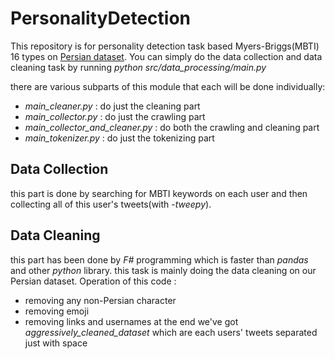 # PersonalityDetection

This repository is for personality detection task based Myers-Briggs(MBTI) 16 types on [Persian dataset](https://huggingface.co/datasets/mjavadmt/mbti-persian-twitter). 
You can simply do the data collection and data cleaning task by running *python src/data_processing/main.py*

there are various subparts of this module that each will be done individually:
- *main_cleaner.py* : do just the cleaning part
- *main_collector.py* : do just the crawling part
- *main_collector_and_cleaner.py* : do both the crawling and cleaning part
- *main_tokenizer.py* : do just the tokenizing part

## Data Collection
this part is done by searching for MBTI keywords on each user and then collecting all of this user's tweets(with -*tweepy*).

## Data Cleaning
this part has been done by *F#* programming which is faster than *pandas* and other *python* library.
this task is mainly doing the data cleaning on our Persian dataset. 
Operation of this code : 
- removing any non-Persian character
- removing emoji
- removing links and usernames
at the end we've got *aggressively_cleaned_dataset* which are each users' tweets separated just with space
